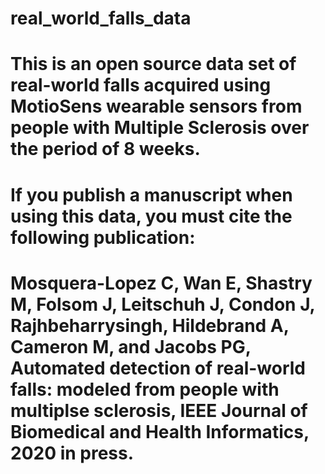 # real_world_falls_data
# This is an open source data set of real-world falls acquired using MotioSens wearable sensors from people with Multiple Sclerosis over the period of 8 weeks.
# If you publish a manuscript when using this data, you must cite the following publication:
# Mosquera-Lopez C, Wan E, Shastry M, Folsom J, Leitschuh J, Condon J, Rajhbeharrysingh, Hildebrand A, Cameron M, and Jacobs PG, Automated detection of real-world falls: modeled from people with multiplse sclerosis, IEEE Journal of Biomedical and Health Informatics, 2020 in press.
